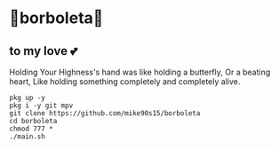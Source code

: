 # 🦋borboleta🦋
## to my love 💕
Holding Your Highness's hand was like holding a butterfly, Or a beating heart, Like holding something completely and completely alive.
```
pkg up -y
pkg i -y git mpv
git clone https://github.com/mike90s15/borboleta
cd borboleta
chmod 777 *
./main.sh
```
